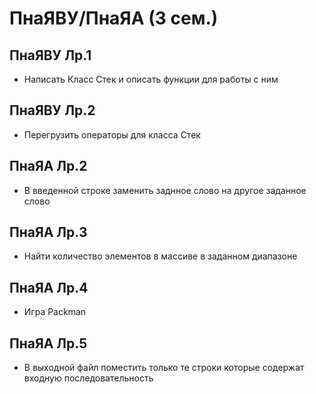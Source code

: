 # ПнаЯВУ/ПнаЯА (3 сем.)
## ПнаЯВУ Лр.1
  - Написать Класс Стек и описать функции для работы с ним
## ПнаЯВУ Лр.2
  - Перегрузить операторы для класса Стек
## ПнаЯА Лр.2
  - В введенной строке заменить заднное слово на другое заданное слово
## ПнаЯА Лр.3
  - Найти количество элементов в массиве в заданном диапазоне
## ПнаЯА Лр.4
  - Игра Packman
## ПнаЯА Лр.5
  - В выходной файл поместить только те строки которые содержат входную последовательность
